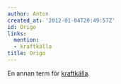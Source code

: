 ```yaml
---
author: Anton
created_at: '2012-01-04T20:49:57Z'
id: Origo
links:
  mention:
  - kraftkälla
title: Origo
---
```


En annan term för [kraftkälla].

  [kraftkälla]: kraftkälla

